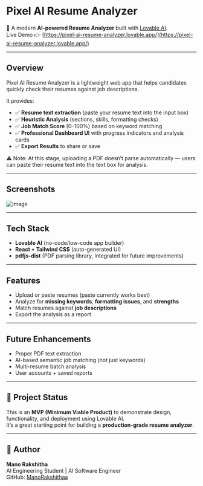 # Pixel AI Resume Analyzer

🚀 A modern **AI-powered Resume Analyzer** built with [Lovable AI](https://lovable.ai).  
Live Demo 👉 [https://pixel-ai-resume-analyzer.lovable.app/](https://pixel-ai-resume-analyzer.lovable.app/)

---

## Overview
Pixel AI Resume Analyzer is a lightweight web app that helps candidates quickly check their resumes against job descriptions.  

It provides:
- ✅ **Resume text extraction** (paste your resume text into the input box)  
- ✅ **Heuristic Analysis** (sections, skills, formatting checks)  
- ✅ **Job Match Score** (0–100%) based on keyword matching  
- ✅ **Professional Dashboard UI** with progress indicators and analysis cards  
- ✅ **Export Results** to share or save  

⚠️ Note: At this stage, uploading a PDF doesn’t parse automatically — users can paste their resume text into the text box for analysis.

---

## Screenshots
![image](https://github.com/user-attachments/assets/f0307353-6ebd-4641-b71e-24fea0dd08bf)


---

## Tech Stack
- **Lovable AI** (no-code/low-code app builder)  
- **React + Tailwind CSS** (auto-generated UI)  
- **pdfjs-dist** (PDF parsing library, integrated for future improvements)  

---

## Features
- Upload or paste resumes (paste currently works best)  
- Analyze for **missing keywords**, **formatting issues**, and **strengths**  
- Match resumes against **job descriptions**  
- Export the analysis as a report  

---

## Future Enhancements
- Proper PDF text extraction 
- AI-based semantic job matching (not just keywords)  
- Multi-resume batch analysis  
- User accounts + saved reports  

---

## 📂 Project Status
This is an **MVP (Minimum Viable Product)** to demonstrate design, functionality, and deployment using Lovable AI.  
It’s a great starting point for building a **production-grade resume analyzer**.

---

## 👤 Author
**Mano Rakshitha**  
AI Engineering Student | AI Software Engineer  
GitHub: [ManoRakshithaa](https://github.com/manorakshithaa)  
